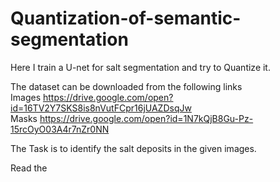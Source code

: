 # Quantization-of-semantic-segmentation
Here I train a U-net for salt segmentation and try to Quantize it.

The dataset can be downloaded from the following links <br />
Images https://drive.google.com/open?id=16TV2Y7SKS8is8nVutFCpr16jUAZDsqJw <br />
Masks https://drive.google.com/open?id=1N7kQjB8Gu-Pz-15rcOyO03A4r7nZr0NN  <br />

The Task is to identify the salt deposits in the given images.<br /> 

Read the 


